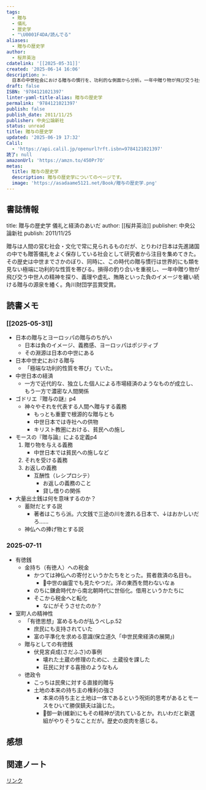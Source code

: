 ```yaml
---
tags:
  - 贈与
  - 儀礼
  - 歴史学
  - "\U0001F4DA/読んでる"
aliases:
  - 贈与の歴史学
author:
  - 桜井英治
cdatelink: '[[2025-05-31]]'
created: '2025-06-14 16:06'
description: >-
  日本の中世社会における贈与の慣行を、功利的な側面から分析。一年中贈り物が飛び交う社会で、人々がいかにして損得のバランスをとっていたのかを、豊富な史料から読み解き、現代日本の贈答文化の源流を探る。
draft: false
ISBN: '9784121021397'
linter-yaml-title-alias: 贈与の歴史学
permalink: '9784121021397'
publish: false
publish_date: 2011/11/25
publisher: 中央公論新社
status: unread
title: 贈与の歴史学
updated: '2025-06-19 17:32'
Calil:
  - 'https://api.calil.jp/openurl?rft.isbn=9784121021397'
読了: null
amazonUrl: 'https://amzn.to/450Pr7O'
metas:
  title: 贈与の歴史学
  description: 贈与の歴史学についてのページです。
  image: 'https://asadaame5121.net/Book/贈与の歴史学.png'
---
```

## 書誌情報
title: 贈与の歴史学 儀礼と経済のあいだ
author: [[桜井英治]]
publisher: 中央公論新社
publish: 2011/11/25

贈与は人間の営む社会・文化で常に見られるものだが、とりわけ日本は先進諸国の中でも贈答儀礼をよく保存している社会として研究者から注目を集めてきた。その歴史は中世までさかのぼり、同時に、この時代の贈与慣行は世界的にも類を見ない極端に功利的な性質を帯びる。損得の釣り合いを重視し、一年中贈り物が飛び交う中世人の精神を探り、義理や虚礼、賄賂といった負のイメージを纏い続ける贈与の源泉を繙く。角川財団学芸賞受賞。


## 読書メモ
### [[2025-05-31]]
- 日本の贈与とヨーロッパの贈与のちがい
	- 日本は負のイメージ、義務感、ヨーロッパはポジティブ
	- その淵源は日本の中世にある
- 日本中世史における贈与
	- 「極端な功利的性質を帯び」ていた。
- 中世日本の経済
	- 一方で近代的な、独立した個人による市場経済のようなものが成立し、もう一方で濃密な人間関係
- ゴドリエ『贈与の謎』p4
	- 神々やそれを代表する人間へ贈与する義務
		- もっとも重要で根源的な贈与とも
		- 中世日本では寺社への供物
		- キリスト教圏における、貧民への施し
- モースの『贈与論』による定義p4
	1. 贈り物を与える義務
		- 中世日本では貧民への施しなど
	2. それを受ける義務
	3. お返しの義務
		- 互酬性（レシプロシテ）
			- お返しの義務のこと
			- 貸し借りの関係
- 大量出土銭は何を意味するのか？
	- 蓄財だとする説
		- 著者はこちら派。六文銭で三途の川を渡れる日本で、↓はおかしいだろ……
	- 神仏への捧げ物とする説
### 2025-07-11
- 有徳銭
	- 金持ち（有徳人）への税金
		- かつては神仏への寄付というかたちをとった。貧者救済の名目も。
			- 💭中世の幽霊でも見たやつだ。洋の東西を問わないなぁ
		- のちに鎌倉時代から南北朝時代に世俗化。借用というかたちに
		- そこから税金へと転化
			- なにがそうさせたのか？
- 室町人の精神性
	- 「有徳思想」富めるものが払うべしp.52
		- 庶民にも支持されていた
		- 富の平準化を求める意識(保立道久「中世民衆経済の展開」)
	- 贈与としての有徳銭
		- 伏見宮貞成(さだふさ)の事例
			- 壊れた土蔵の修理のために、土蔵役を課した
			- 荘民に対する喜捨のようなもん
	- 徳政令
		- こっちは民衆に対する直接的贈与
		- 土地の本来の持ち主の権利の強さ
			- 本来の持ち主と土地は一体であるという呪術的思考があるとモースをひいて勝俣鎮夫は論じた。
			- 💭御一新(維新)にもその精神が流れているとか。れいわだと新選組がやりそうなことだが。歴史の皮肉を感じる。
## 感想
## 関連ノート

<a href="https://asadaame5121.net/9784121021397" class="u-url">リンク</a>
